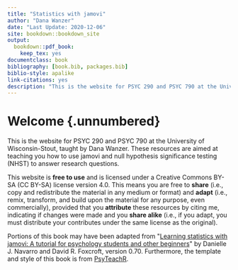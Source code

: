 ```yaml
---
title: "Statistics with jamovi"
author: "Dana Wanzer"
date: "Last Update: 2020-12-06"
site: bookdown::bookdown_site
output:
  bookdown::pdf_book:
    keep_tex: yes
documentclass: book
bibliography: [book.bib, packages.bib]
biblio-style: apalike
link-citations: yes
description: "This is the website for PSYC 290 and PSYC 790 at the University of Wisconsin-Stout, taught by Dana Wanzer."
---
```




# Welcome {.unnumbered}

This is the website for PSYC 290 and PSYC 790 at the University of Wisconsin-Stout, taught by Dana Wanzer. These resources are aimed at teaching you how to use jamovi and null hypothesis significance testing (NHST) to answer research questions.

This website is **free to use** and is licensed under a Creative Commons BY-SA (CC BY-SA) license version 4.0. This means you are free to **share** (i.e., copy and redistribute the material in any medium or format) and **adapt** (i.e., remix, transform, and build upon the material for any purpose, even commercially), provided that you **attribute** these resources by citing me, indicating if changes were made and you **share alike** (i.e., if you adapt, you must distribute your contributes under the same license as the original).

Portions of this book may have been adapted from "[Learning statistics with jamovi: A tutorial for psychology students and other beginners](http://www.learnstatswithjamovi.com)" by Danielle J. Navarro and David R. Foxcroft, version 0.70. Furthermore, the template and style of this book is from [PsyTeachR](https://psyteachr.github.io/book-template/setup.html).
